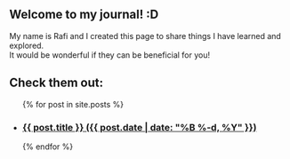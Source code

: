 ## Welcome to my journal! :D  
My name is Rafi and I created this page to share things I have learned and explored.  
It would be wonderful if they can be beneficial for you!  

## Check them out:
<ul>
  {% for post in site.posts %}
    <li>
      <h3>
        <a href="{{ post.url }}">{{ post.title }} ({{ post.date | date: "%B %-d, %Y" }})</a>
      </h3>
    </li>
  {% endfor %}
</ul>